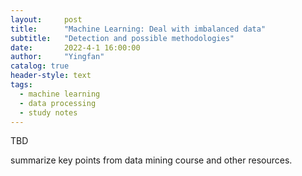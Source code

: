 ```yaml
---
layout:     post
title:      "Machine Learning: Deal with imbalanced data"
subtitle:   "Detection and possible methodologies"
date:       2022-4-1 16:00:00
author:     "Yingfan"
catalog: true
header-style: text
tags:
  - machine learning
  - data processing
  - study notes
---
```


TBD

summarize key points from data mining course and other resources.